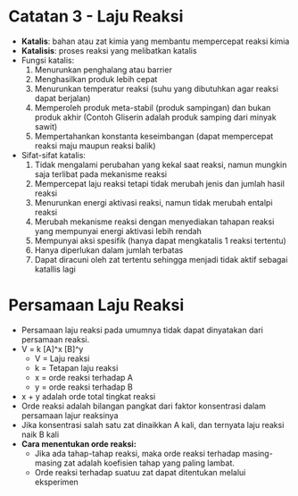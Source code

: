 # Catatan 3 - Laju Reaksi

- **Katalis**: bahan atau zat kimia yang membantu mempercepat reaksi kimia
- **Katalisis**: proses reaksi yang melibatkan katalis
- Fungsi katalis:
    1. Menurunkan penghalang atau barrier
    2. Menghasilkan produk lebih cepat
    3. Menurunkan temperatur reaksi (suhu yang dibutuhkan agar reaksi dapat berjalan)
    4. Memperoleh produk meta-stabil (produk sampingan) dan bukan produk akhir (Contoh Gliserin adalah produk samping dari minyak sawit)
    5. Mempertahankan konstanta keseimbangan (dapat mempercepat reaksi maju maupun reaksi balik)
- Sifat-sifat katalis:
    1. Tidak mengalami perubahan yang kekal saat reaksi, namun mungkin saja terlibat pada mekanisme reaksi
    2. Mempercepat laju reaksi tetapi tidak merubah jenis dan jumlah hasil reaksi
    3. Menurunkan energi aktivasi reaksi, namun tidak merubah entalpi reaksi
    4. Merubah mekanisme reaksi dengan menyediakan tahapan reaksi yang mempunyai energi aktivasi lebih rendah
    5. Mempunyai aksi spesifik (hanya dapat mengkatalis 1 reaksi tertentu)
    6. Hanya diperlukan dalam jumlah terbatas
    7. Dapat diracuni oleh zat tertentu sehingga menjadi tidak aktif sebagai katallis lagi

# Persamaan Laju Reaksi
- Persamaan laju reaksi pada umumnya tidak dapat dinyatakan dari persamaan reaksi. 
- V = k [A]^x [B]^y
    - V = Laju reaksi
    - k = Tetapan laju reaksi
    - x = orde reaksi terhadap A
    - y = orde reaksi terhadap B
- x + y adalah orde total tingkat reaksi
- Orde reaksi adalah bilangan pangkat dari faktor konsentrasi dalam persamaan lajur reaksinya
- Jika konsentrasi salah satu zat dinaikkan A kali, dan ternyata laju reaksi naik B kali
- **Cara menentukan orde reaksi:**
    - Jika ada tahap-tahap reaksi, maka orde reaksi terhadap masing-masing zat adalah koefisien tahap yang paling lambat.
    - Orde reaksi terhadap suatuu zat dapat ditentukan melalui eksperimen